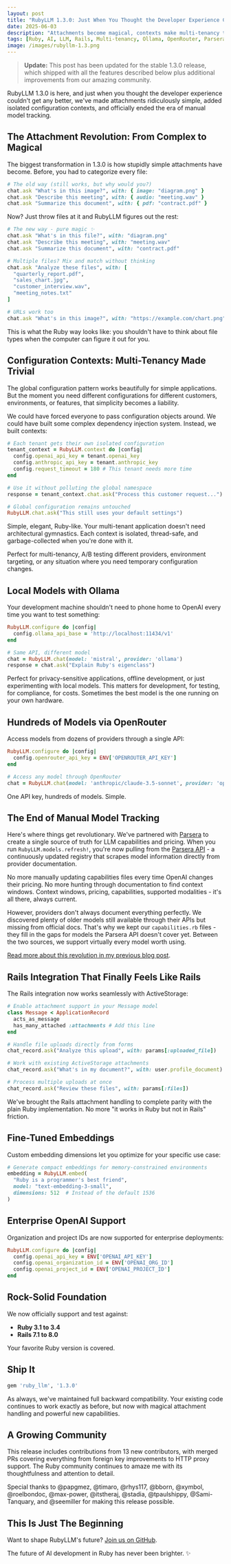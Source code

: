 ```yaml
---
layout: post
title: "RubyLLM 1.3.0: Just When You Thought the Developer Experience Couldn't Get Any Better 🎉"
date: 2025-06-03
description: "Attachments become magical, contexts make multi-tenancy trivial, and we're finally done with manual model capability tracking."
tags: [Ruby, AI, LLM, Rails, Multi-tenancy, Ollama, OpenRouter, Parsera]
image: /images/rubyllm-1.3.png
---
```


> **Update:** This post has been updated for the stable 1.3.0 release, which shipped with all the features described below plus additional improvements from our amazing community.

RubyLLM 1.3.0 is here, and just when you thought the developer experience couldn't get any better, we've made attachments ridiculously simple, added isolated configuration contexts, and officially ended the era of manual model tracking.

## The Attachment Revolution: From Complex to Magical

The biggest transformation in 1.3.0 is how stupidly simple attachments have become. Before, you had to categorize every file:

```ruby
# The old way (still works, but why would you?)
chat.ask "What's in this image?", with: { image: "diagram.png" }
chat.ask "Describe this meeting", with: { audio: "meeting.wav" }
chat.ask "Summarize this document", with: { pdf: "contract.pdf" }
```

Now? Just throw files at it and RubyLLM figures out the rest:

```ruby
# The new way - pure magic ✨
chat.ask "What's in this file?", with: "diagram.png"
chat.ask "Describe this meeting", with: "meeting.wav"
chat.ask "Summarize this document", with: "contract.pdf"

# Multiple files? Mix and match without thinking
chat.ask "Analyze these files", with: [
  "quarterly_report.pdf",
  "sales_chart.jpg",
  "customer_interview.wav",
  "meeting_notes.txt"
]

# URLs work too
chat.ask "What's in this image?", with: "https://example.com/chart.png"
```

This is what the Ruby way looks like: you shouldn't have to think about file types when the computer can figure it out for you.

## Configuration Contexts: Multi-Tenancy Made Trivial

The global configuration pattern works beautifully for simple applications. But the moment you need different configurations for different customers, environments, or features, that simplicity becomes a liability.

We could have forced everyone to pass configuration objects around. We could have built some complex dependency injection system. Instead, we built contexts:

```ruby
# Each tenant gets their own isolated configuration
tenant_context = RubyLLM.context do |config|
  config.openai_api_key = tenant.openai_key
  config.anthropic_api_key = tenant.anthropic_key
  config.request_timeout = 180 # This tenant needs more time
end

# Use it without polluting the global namespace
response = tenant_context.chat.ask("Process this customer request...")

# Global configuration remains untouched
RubyLLM.chat.ask("This still uses your default settings")
```

Simple, elegant, Ruby-like. Your multi-tenant application doesn't need architectural gymnastics. Each context is isolated, thread-safe, and garbage-collected when you're done with it.

Perfect for multi-tenancy, A/B testing different providers, environment targeting, or any situation where you need temporary configuration changes.

## Local Models with Ollama

Your development machine shouldn't need to phone home to OpenAI every time you want to test something:

```ruby
RubyLLM.configure do |config|
  config.ollama_api_base = 'http://localhost:11434/v1'
end

# Same API, different model
chat = RubyLLM.chat(model: 'mistral', provider: 'ollama')
response = chat.ask("Explain Ruby's eigenclass")
```

Perfect for privacy-sensitive applications, offline development, or just experimenting with local models. This matters for development, for testing, for compliance, for costs. Sometimes the best model is the one running on your own hardware.

## Hundreds of Models via OpenRouter

Access models from dozens of providers through a single API:

```ruby
RubyLLM.configure do |config|
  config.openrouter_api_key = ENV['OPENROUTER_API_KEY']
end

# Access any model through OpenRouter
chat = RubyLLM.chat(model: 'anthropic/claude-3.5-sonnet', provider: 'openrouter')
```

One API key, hundreds of models. Simple.

## The End of Manual Model Tracking

Here's where things get revolutionary. We've partnered with [Parsera](https://parsera.org) to create a single source of truth for LLM capabilities and pricing. When you run `RubyLLM.models.refresh!`, you're now pulling from the [Parsera API](https://api.parsera.org/v1/llm-specs) - a continuously updated registry that scrapes model information directly from provider documentation.

No more manually updating capabilities files every time OpenAI changes their pricing. No more hunting through documentation to find context windows. Context windows, pricing, capabilities, supported modalities - it's all there, always current.

However, providers don't always document everything perfectly. We discovered plenty of older models still available through their APIs but missing from official docs. That's why we kept our `capabilities.rb` files - they fill in the gaps for models the Parsera API doesn't cover yet. Between the two sources, we support virtually every model worth using.

[Read more about this revolution in my previous blog post](/standard-api-llm-capabilities-pricing-live/).

## Rails Integration That Finally Feels Like Rails

The Rails integration now works seamlessly with ActiveStorage:

```ruby
# Enable attachment support in your Message model
class Message < ApplicationRecord
  acts_as_message
  has_many_attached :attachments # Add this line
end

# Handle file uploads directly from forms
chat_record.ask("Analyze this upload", with: params[:uploaded_file])

# Work with existing ActiveStorage attachments
chat_record.ask("What's in my document?", with: user.profile_document)

# Process multiple uploads at once
chat_record.ask("Review these files", with: params[:files])
```

We've brought the Rails attachment handling to complete parity with the plain Ruby implementation. No more "it works in Ruby but not in Rails" friction.

## Fine-Tuned Embeddings

Custom embedding dimensions let you optimize for your specific use case:

```ruby
# Generate compact embeddings for memory-constrained environments
embedding = RubyLLM.embed(
  "Ruby is a programmer's best friend",
  model: "text-embedding-3-small",
  dimensions: 512  # Instead of the default 1536
)
```

## Enterprise OpenAI Support

Organization and project IDs are now supported for enterprise deployments:

```ruby
RubyLLM.configure do |config|
  config.openai_api_key = ENV['OPENAI_API_KEY']
  config.openai_organization_id = ENV['OPENAI_ORG_ID']
  config.openai_project_id = ENV['OPENAI_PROJECT_ID']
end
```

## Rock-Solid Foundation

We now officially support and test against:
- **Ruby 3.1 to 3.4**
- **Rails 7.1 to 8.0**

Your favorite Ruby version is covered.

## Ship It

```ruby
gem 'ruby_llm', '1.3.0'
```

As always, we've maintained full backward compatibility. Your existing code continues to work exactly as before, but now with magical attachment handling and powerful new capabilities.

## A Growing Community

This release includes contributions from 13 new contributors, with merged PRs covering everything from foreign key improvements to HTTP proxy support. The Ruby community continues to amaze me with its thoughtfulness and attention to detail.

Special thanks to @papgmez, @timaro, @rhys117, @bborn, @xymbol, @roelbondoc, @max-power, @itstheraj, @stadia, @tpaulshippy, @Sami-Tanquary, and @seemiller for making this release possible.

## This Is Just The Beginning

Want to shape RubyLLM's future? [Join us on GitHub](https://github.com/crmne/ruby_llm).

The future of AI development in Ruby has never been brighter. ✨